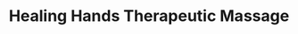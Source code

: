 ---
title: "Healing Hands Therapeutic Massage"
url: /oxford/healing-hands-therapeutic-massage/
shop: Massage
---